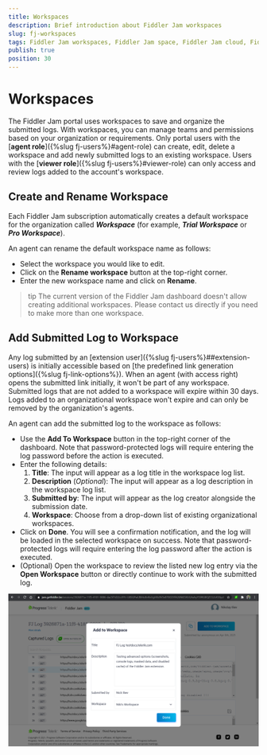 ```yaml
---
title: Workspaces
description: Brief introduction about Fiddler Jam workspaces 
slug: fj-workspaces
tags: Fiddler Jam workspaces, Fiddler Jam space, Fiddler Jam cloud, Fiddler Jam portal logs
publish: true
position: 30
---
```


# Workspaces

The Fiddler Jam portal uses workspaces to save and organize the submitted logs. With workspaces, you can manage teams and permissions based on your organization or requirements. Only portal users with the [**agent role**]({%slug fj-users%}#agent-role) can create, edit, delete a workspace and add newly submitted logs to an existing workspace. Users with the [**viewer role**]({%slug fj-users%}#viewer-role) can only access and review logs added to the account's workspace.

## Create and Rename Workspace

Each Fiddler Jam subscription automatically creates a default workspace for the organization called **_<subscription-type> Workspace_** (for example, **_Trial Workspace_** or **_Pro Workspace_**). 

An agent can rename the default workspace name as follows:

- Select the workspace you would like to edit.
- Click on the **Rename workspace** button at the top-right corner.
- Enter the new workspace name and click on **Rename**.

>tip The current version of the Fiddler Jam dashboard doesn't allow creating additional workspaces. Please contact us directly if you need to make more than one workspace.

## Add Submitted Log to Workspace

Any log submitted by an [extension user]({%slug fj-users%}##extension-users) is initially accessible based on [the predefined link generation options]({%slug fj-link-options%}). When an agent (with access right) opens the submitted link initially, it won't be part of any workspace. Submitted logs that are not added to a workspace will expire within 30 days. Logs added to an organizational workspace won't expire and can only be removed by the organization's agents.

An agent can add the submitted log to the workspace as follows:

- Use the **Add To Workspace** button in the top-right corner of the dashboard. Note that password-protected logs will require entering the log password before the action is executed.
- Enter the following details:
    1. **Title**: The input will appear as a log title in the workspace log list.
    2. **Description** (_Optional_): The input will appear as a log description in the workspace log list.
    3. **Submitted by**: The input will appear as the log creator alongside the submission date.
    4. **Workspace**: Choose from a drop-down list of existing organizational workspaces.
- Click on **Done**. You will see a confirmation notification, and the log will be loaded in the selected workspace on success. Note that password-protected logs will require entering the log password after the action is executed.
- (Optional) Open the workspace to review the listed new log entry via the **Open Workspace** button or directly continue to work with the submitted log.

![Add submitted log to existing workspace](../images/portal/workspaces/fj-portal-add-to-workspace.png)
